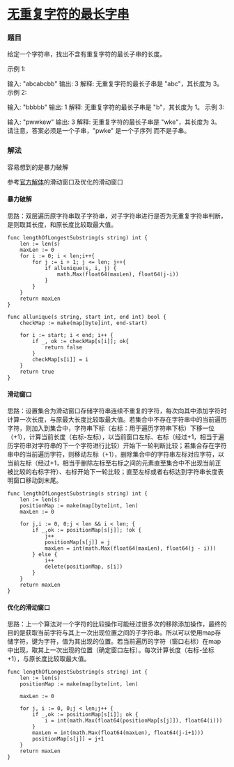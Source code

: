 # [无重复字符的最长字串](https://leetcode-cn.com/problems/longest-substring-without-repeating-characters/)
### 题目

给定一个字符串，找出不含有重复字符的最长子串的长度。

示例 1:

输入: "abcabcbb"
输出: 3
解释: 无重复字符的最长子串是 "abc"，其长度为 3。
示例 2:

输入: "bbbbb"
输出: 1
解释: 无重复字符的最长子串是 "b"，其长度为 1。
示例 3:

输入: "pwwkew"
输出: 3
解释: 无重复字符的最长子串是 "wke"，其长度为 3。
     请注意，答案必须是一个子串，"pwke" 是一个子序列 而不是子串。

### 解法
容易想到的是暴力破解

参考[官方解体](https://leetcode-cn.com/problems/longest-substring-without-repeating-characters/solution/)的滑动窗口及优化的滑动窗口

#### 暴力破解

思路：双层遍历原字符串取子字符串，对子字符串进行是否为无重复字符串判断，是则取其长度，和原长度比较取最大值。


```
func lengthOfLongestSubstring(s string) int {
	len := len(s)
	maxLen := 0
	for i := 0; i < len;i++{
		for j := i + 1; j <= len; j++{
			if allunique(s, i, j) {
				math.Max(float64(maxLen), float64(j-i))
			}
		}
	}
	return maxLen
}

func allunique(s string, start int, end int) bool {
	checkMap := make(map[byte]int, end-start)

	for i := start; i < end; i++ {
		if _, ok := checkMap[s[i]]; ok{
			return false
		}
		checkMap[s[i]] = i
	}
	return true
}
```

#### 滑动窗口

思路：设置集合为滑动窗口存储字符串连续不重复的字符，每次向其中添加字符时计算一次长度，与原最大长度比较取最大值。若集合中不存在字符串中的当前遍历字符，则加入到集合中，字符串下标（右标：用于遍历字符串下标）下移一位（+1），计算当前长度（右标-左标），以当前窗口左标、右标（经过+1，相当于遍历字符串对字符串的下一个字符进行比较）开始下一轮判断比较；若集合存在字符串中的当前遍历字符，则移动左标（+1），删除集合中的字符串左标对应字符，以当前左标（经过+1，相当于删除左标至右标之间的元素直至集合中不出现当前正被比较的右标字符）、右标开始下一轮比较；直至左标或者右标达到字符串长度表明窗口移动到末尾。

```
func lengthOfLongestSubstring(s string) int {
	len := len(s)
	positionMap := make(map[byte]int, len)
	maxLen := 0

	for j,i := 0, 0;j < len && i < len; {
		if _,ok := positionMap[s[j]]; !ok {
			j++
			positionMap[s[j]] = j
			maxLen = int(math.Max(float64(maxLen), float64(j - i)))
		} else {
			i++
			delete(positionMap, s[i])
		}
	}
	return maxLen
}
```

#### 优化的滑动窗口

思路：上一个算法对一个字符的比较操作可能经过很多次的移除添加操作，最终的目的是获取当前字符与其上一次出现位置之间的子字符串。所以可以使用map存储字符，键为字符，值为其出现的位置。若当前遍历的字符（窗口右标）在map中出现，取其上一次出现的位置（确定窗口左标）。每次计算长度（右标-坐标+1），与原长度比较取最大值。

```
func lengthOfLongestSubstring(s string) int {
	len := len(s)
	positionMap := make(map[byte]int, len)

	maxLen := 0

	for j, i := 0, 0;j < len;j++ {
		if _,ok := positionMap[s[i]]; ok {
			i = int(math.Max(float64(positionMap[s[j]]), float64(i)))
		}
		maxLen = int(math.Max(float64(maxLen), float64(j-i+1)))
		positionMap[s[j]] = j+1
	}
	return maxLen
}
```
